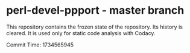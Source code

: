 # perl-devel-ppport - master branch

This repository contains the frozen state of the repository.
Its history is cleared. It is used only for static code
analysis with Codacy.

Commit Time: 1734565945